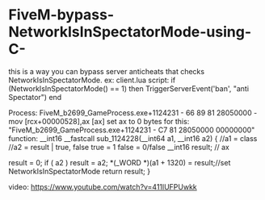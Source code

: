 # FiveM-bypass-NetworkIsInSpectatorMode-using-C-
this is a way you can bypass server anticheats that checks NetworkIsInSpectatorMode. ex: client.lua script:
if (NetworkIsInSpectatorMode() == 1) then TriggerServerEvent('ban', "anti Spectator") end

Process:
FiveM_b2699_GameProcess.exe+1124231 - 66 89 81 28050000     - mov [rcx+00000528],ax [ax] set ax to 0 bytes for this: "FiveM_b2699_GameProcess.exe+1124231 - C7 81 28050000 00000000"
function:
__int16 __fastcall sub_1124228(__int64 a1, __int16 a2)
{
//a1 = class
//a2 = result | true, false true = 1 false = 0/false
  __int16 result; // ax

  result = 0;
  if ( a2 )
    result = a2;
  *(_WORD *)(a1 + 1320) = result;//set NetworkIsInSpectatorMode
  return result;
}

video: https://www.youtube.com/watch?v=411lUFPUwkk
